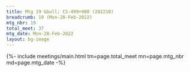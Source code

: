 ```yaml
---
title: Mtg 19 &bull; CS-499+900 (202210)
breadcrumb: 19 (Mon-28-Feb-2022)
mtg_nbr: 19
total_meet: 37
mtg_date: Mon-28-Feb-2022
layout: bg-image
---
```


{%- include meetings/main.html
    tm=page.total_meet
    mn=page.mtg_nbr
    md=page.mtg_date
-%}
